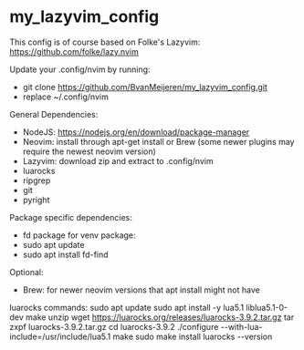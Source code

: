 # my_lazyvim_config

This config is of course based on Folke's Lazyvim: https://github.com/folke/lazy.nvim

Update your .config/nvim by running:
- git clone https://github.com/BvanMeijeren/my_lazyvim_config.git
- replace ~/.config/nvim


General Dependencies:
- NodeJS: https://nodejs.org/en/download/package-manager
- Neovim: install through apt-get install or Brew (some newer plugins may require the newest neovim version)
- Lazyvim: download zip and extract to .config/nvim
- luarocks
- ripgrep
- git
- pyright

Package specific dependencies:
- fd package for venv package:
-   sudo apt update
-   sudo apt install fd-find


Optional:
- Brew: for newer neovim versions that apt install might not have


luarocks commands:
sudo apt update
sudo apt install -y lua5.1 liblua5.1-0-dev make unzip
wget https://luarocks.org/releases/luarocks-3.9.2.tar.gz
tar zxpf luarocks-3.9.2.tar.gz
cd luarocks-3.9.2
./configure --with-lua-include=/usr/include/lua5.1
make
sudo make install
luarocks --version

